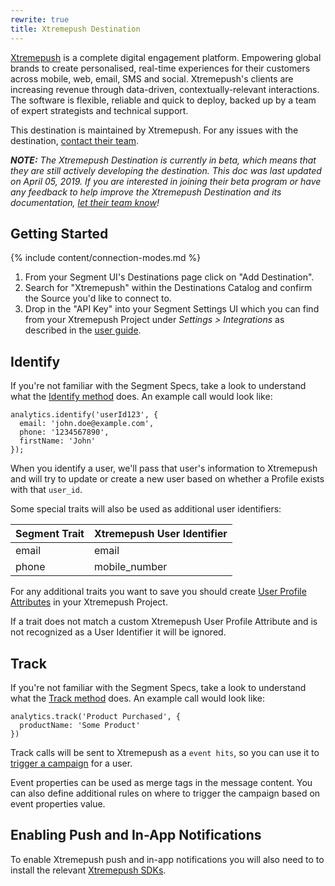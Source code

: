 ```yaml
---
rewrite: true
title: Xtremepush Destination
---
```

[Xtremepush](https://xtremepush.com/?utm_source=segmentio&utm_medium=docs&utm_campaign=partners) is a complete digital engagement platform. Empowering global brands to create personalised, real-time experiences for their customers across mobile, web, email, SMS and social. Xtremepush's clients are increasing revenue through data-driven, contextually-relevant interactions. The software is flexible, reliable and quick to deploy, backed up by a team of expert strategists and technical support.

This destination is maintained by Xtremepush. For any issues with the destination, [contact their team](mailto:support@xtremepush.com).

_**NOTE:** The Xtremepush Destination is currently in beta, which means that they are still actively developing the destination. This doc was last updated on April 05, 2019. If you are interested in joining their beta program or have any feedback to help improve the Xtremepush Destination and its documentation, [let their team know](mailto:support@xtremepush.com)!_


## Getting Started

{% include content/connection-modes.md %}

1. From your Segment UI's Destinations page click on "Add Destination".
2. Search for "Xtremepush" within the Destinations Catalog and confirm the Source you'd like to connect to.
3. Drop in the "API Key" into your Segment Settings UI which you can find from your Xtremepush Project under *Settings > Integrations* as described in the [user guide](https://support.xtremepush.com/hc/en-us/articles/360001351637-Generating-API-Tokens).

## Identify

If you're not familiar with the Segment Specs, take a look to understand what the [Identify method](https://segment.com/docs/connections/spec/identify/) does. An example call would look like:

```
analytics.identify('userId123', {
  email: 'john.doe@example.com',
  phone: '1234567890',
  firstName: 'John'
});
```

When you identify a user, we'll pass that user's information to Xtremepush and will try to update or create a new user based on whether a Profile exists with that `user_id`.

Some special traits will also be used as additional user identifiers:

| Segment Trait | Xtremepush User Identifier |
| ------------- | -------------------------- |
| email         | email                      |
| phone         | mobile_number              |

For any additional traits you want to save you should create [User Profile Attributes](https://support.xtremepush.com/hc/en-us/articles/360000850789-User-Profiles-Quick-Start-Guide#AddingOtherAttributestoUserProfiles) in your Xtremepush Project.

If a trait does not match a custom Xtremepush User Profile Attribute and is not recognized as a User Identifier it will be ignored.

## Track

If you're not familiar with the Segment Specs, take a look to understand what the [Track method](https://segment.com/docs/connections/spec/track/) does. An example call would look like:

```
analytics.track('Product Purchased', {
  productName: 'Some Product'
})
```

Track calls will be sent to Xtremepush as a `event hits`, so you can use it to [trigger a campaign](https://support.xtremepush.com/hc/en-us/articles/207743999-Event-Tab) for a user.

Event properties can be used as merge tags in the message content. You can also define additional rules on where to trigger the campaign based on event properties value.

## Enabling Push and In-App Notifications
To enable Xtremepush push and in-app notifications you will also need to to install the relevant [Xtremepush SDKs](https://support.xtremepush.com/hc/en-us/categories/200812171-SDKs).
